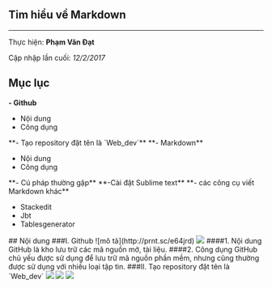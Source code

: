 ## Tim hiểu về Markdown
---
  Thực hiện: **Phạm Văn Đạt**

  Cập nhập lần cuối: *12/2/2017*
## Mục lục 
**- Github**
  <ul>
    <li>Nội dung</li>
    <li>Công dụng</li>
  </ul>
**- Tạo repository đặt tên là `Web_dev`**
**- Markdown** 
  <ul>
    <li>Nội dung</li>
    <li>Công dụng</li>
  </ul>
**- Cú pháp thường gặp**
**-Cài đặt Sublime text** 
**- các công cụ viết Markdown khác** 
  <ul>
    <li>Stackedit</li>
    <li>Jbt</li>
    <li>Tablesgenerator</li>
  </ul>
## Nội dung
###I. Github
 ![mô tả](http://prnt.sc/e64jrd)
 <img src ="http://prnt.sc/e6ed4u">
####1. Nội dung
 GitHub là kho lưu trữ các mã nguồn mở, tài liệu.
####2. Công dụng
 GitHub chủ yếu được sử dụng để lưu trữ mã nguồn phần mềm, nhưng cũng thường được sử dụng với nhiều loại tập tin.
###II. Tạo repository đặt tên là `Web_dev`
 <img src ="http://prntscr.com/e64meb" tipe ="img.jpg">
 <img src ="http://prntscr.com/e64o3u" tipe ="img.jpg">
 <img src ="http://prntscr.com/e64ooh" tipe ="img.jpg">
